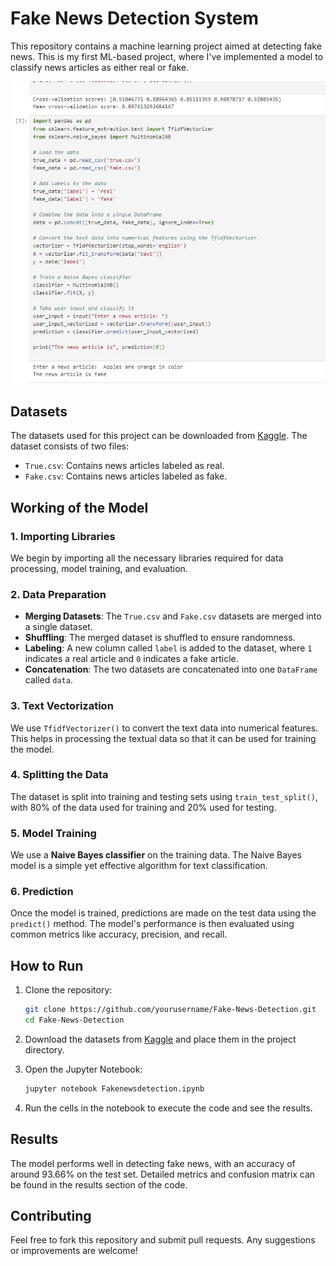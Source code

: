 # Fake News Detection System

This repository contains a machine learning project aimed at detecting fake news. This is my first ML-based project, where I've implemented a model to classify news articles as either real or fake.

![Example of Fake News Detection](example.jpg)

## Datasets

The datasets used for this project can be downloaded from [Kaggle](https://www.kaggle.com/datasets/clmentbisaillon/fake-and-real-news-dataset). The dataset consists of two files:
- `True.csv`: Contains news articles labeled as real.
- `Fake.csv`: Contains news articles labeled as fake.

## Working of the Model

### 1. Importing Libraries
We begin by importing all the necessary libraries required for data processing, model training, and evaluation.

### 2. Data Preparation
- **Merging Datasets**: The `True.csv` and `Fake.csv` datasets are merged into a single dataset.
- **Shuffling**: The merged dataset is shuffled to ensure randomness.
- **Labeling**: A new column called `label` is added to the dataset, where `1` indicates a real article and `0` indicates a fake article.
- **Concatenation**: The two datasets are concatenated into one `DataFrame` called `data`.

### 3. Text Vectorization
We use `TfidfVectorizer()` to convert the text data into numerical features. This helps in processing the textual data so that it can be used for training the model.

### 4. Splitting the Data
The dataset is split into training and testing sets using `train_test_split()`, with 80% of the data used for training and 20% used for testing.

### 5. Model Training
We use a **Naive Bayes classifier** on the training data. The Naive Bayes model is a simple yet effective algorithm for text classification.

### 6. Prediction
Once the model is trained, predictions are made on the test data using the `predict()` method. The model's performance is then evaluated using common metrics like accuracy, precision, and recall.

## How to Run

1. Clone the repository:
    ```bash
    git clone https://github.com/yourusername/Fake-News-Detection.git
    cd Fake-News-Detection
    ```

2. Download the datasets from [Kaggle](https://www.kaggle.com/datasets/clmentbisaillon/fake-and-real-news-dataset) and place them in the project directory.

3. Open the Jupyter Notebook:
    ```bash
    jupyter notebook Fakenewsdetection.ipynb
    ```
4. Run the cells in the notebook to execute the code and see the results.

## Results

The model performs well in detecting fake news, with an accuracy of around 93.66% on the test set. Detailed metrics and confusion matrix can be found in the results section of the code.

## Contributing

Feel free to fork this repository and submit pull requests. Any suggestions or improvements are welcome!



